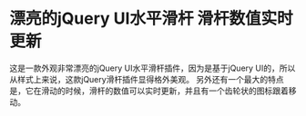 # 漂亮的jQuery UI水平滑杆 滑杆数值实时更新
这是一款外观非常漂亮的jQuery UI水平滑杆插件，因为是基于jQuery UI的，所以从样式上来说，这款jQuery滑杆插件显得格外美观。
另外还有一个最大的特点是，它在滑动的时候，滑杆的数值可以实时更新，并且有一个齿轮状的图标跟着移动。
